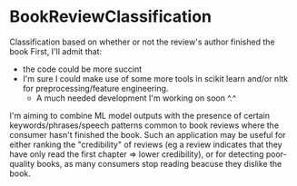 # BookReviewClassification
Classification based on whether or not the review's author finished the book
First, I'll admit that:
  - the code could be more succint
  - I'm sure I could make use of some more tools in scikit learn and/or nltk for preprocessing/feature engineering.
    - A much needed development I'm working on soon ^.^
 
 I'm aiming to combine ML model outputs with the presence of certain keywords/phrases/speech patterns common to book reviews where the consumer hasn't finished the book. Such an application may be useful for either ranking the "credibility" of reviews (eg a review indicates that they have only read the first chapter => lower credibility), or for detecting poor-quality books, as many consumers stop reading beacuse they dislike the book.
 
